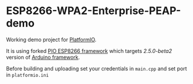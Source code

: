 # ESP8266-WPA2-Enterprise-PEAP-demo

Working demo project for [PlatformIO](https://platformio.org).

It is using forked [PIO ESP8266 framework](https://github.com/beta-tank/platform-espressif8266) which targets *2.5.0-beta2* version of [Arduino framework](https://github.com/esp8266/Arduino.git#2.5.0-beta2).

Before building and uploading set your credentials in `main.cpp` and set port in `platformio.ini`
